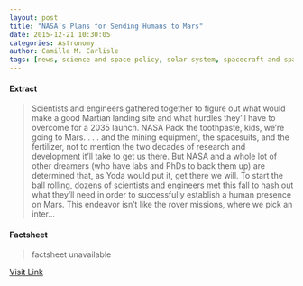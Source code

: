 ```yaml
---
layout: post
title: "NASA’s Plans for Sending Humans to Mars"
date: 2015-12-21 10:30:05
categories: Astronomy
author: Camille M. Carlisle
tags: [news, science and space policy, solar system, spacecraft and space missions]
---
```



#### Extract
>Scientists and engineers gathered together to figure out what would make a good Martian landing site and what hurdles they’ll have to overcome for a 2035 launch. NASA Pack the toothpaste, kids, we’re going to Mars. . . . and the mining equipment, the spacesuits, and the fertilizer, not to mention the two decades of research and development it’ll take to get us there. But NASA and a whole lot of other dreamers (who have labs and PhDs to back them up) are determined that, as Yoda would put it, get there we will. To start the ball rolling, dozens of scientists and engineers met this fall to hash out what they’ll need in order to successfully establish a human presence on Mars. This endeavor isn’t like the rover missions, where we pick an inter...

#### Factsheet
>factsheet unavailable

[Visit Link](http://www.skyandtelescope.com/astronomy-news/nasa-lays-groundwork-for-sending-humans-to-mars-2112201523/)


